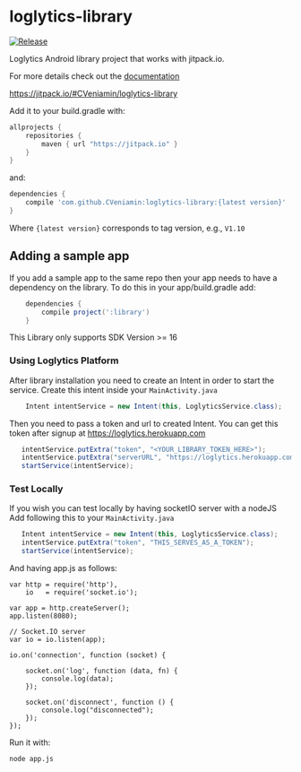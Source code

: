 # loglytics-library

[![Release](https://jitpack.io/v/CVeniamin/loglytics-library.svg)](https://jitpack.io/#CVeniamin/loglytics-library)

Loglytics Android library project that works with jitpack.io.

For more details check out the [documentation](https://github.com/jitpack/jitpack.io/blob/master/ANDROID.md)

https://jitpack.io/#CVeniamin/loglytics-library

Add it to your build.gradle with:
```gradle
allprojects {
    repositories {
        maven { url "https://jitpack.io" }
    }
}
```
and:

```gradle
dependencies {
    compile 'com.github.CVeniamin:loglytics-library:{latest version}'
}
```
Where `{latest version}` corresponds to tag version, e.g., ``V1.10``

## Adding a sample app 

If you add a sample app to the same repo then your app needs to have a dependency on the library. To do this in your app/build.gradle add:

```gradle
    dependencies {
        compile project(':library')
    }
```

This Library only supports SDK Version >= 16

### Using Loglytics Platform
After library installation you need to create an Intent in order to start the service.
Create this intent inside your ``MainActivity.java``

```java
    Intent intentService = new Intent(this, LoglyticsService.class);
```

Then you need to pass a token and url to created Intent.
You can get this token after signup at https://loglytics.herokuapp.com
```java
   intentService.putExtra("token", "<YOUR_LIBRARY_TOKEN_HERE>");
   intentService.putExtra("serverURL", "https://loglytics.herokuapp.com");
   startService(intentService);
```

### Test Locally

If you wish you can test locally by having socketIO server with a nodeJS
Add following this to your ```MainActivity.java```
```java
   Intent intentService = new Intent(this, LoglyticsService.class);
   intentService.putExtra("token", "THIS_SERVES_AS_A_TOKEN");
   startService(intentService);
````

And having app.js as follows:
```node
var http = require('http'),
    io   = require('socket.io');

var app = http.createServer();
app.listen(8080);

// Socket.IO server
var io = io.listen(app);

io.on('connection', function (socket) {

    socket.on('log', function (data, fn) {
        console.log(data);
    });

    socket.on('disconnect', function () {
        console.log("disconnected");
    });
});
```

Run it with:
```cmd
node app.js
```

